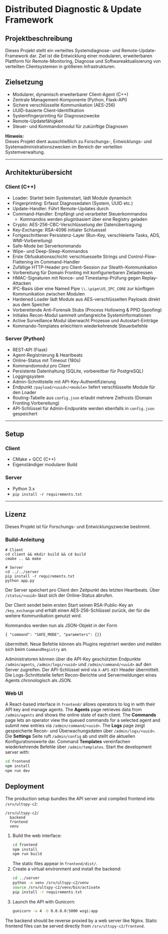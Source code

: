 # Distributed Diagnostic & Update Framework

## Projektbeschreibung

Dieses Projekt stellt ein verteiltes Systemdiagnose- und Remote-Update-Framework dar. Ziel ist die Entwicklung einer modularen, erweiterbaren Plattform für Remote-Monitoring, Diagnose und Softwareaktualisierung von verteilten Clientsystemen in größeren Infrastrukturen.

## Zielsetzung

- Modularer, dynamisch erweiterbarer Client-Agent (C++)
- Zentrale Management-Komponente (Python, Flask-API)
- Sichere verschlüsselte Kommunikation (AES-256)
- UUID-basierte Client-Identifikation
- Systemfingerprinting für Diagnosezwecke
- Remote-Updatefähigkeit
- Steuer- und Kommandomodul für zukünftige Diagnosen

**Hinweis:**  
Dieses Projekt dient ausschließlich zu Forschungs-, Entwicklungs- und Systemadministrationszwecken im Bereich der verteilten Systemverwaltung.

---

## Architekturübersicht

### Client (C++)

- Loader: Startet beim Systemstart, lädt Module dynamisch
- Fingerprinting: Erfasst Diagnosedaten (System, UUID etc.)
- Update-Handler: Führt Remote-Updates durch
- Command-Handler: Empfängt und verarbeitet Steuerkommandos
  - Kommandos werden pluginbasiert über eine Registry geladen
- Crypto: AES-256-CBC-Verschlüsselung der Datenübertragung
- Key-Exchange: RSA-4096 initialer Schluessel
- Fortgeschrittener Persistenz-Layer (Run-Key, verschleierte Tasks, ADS, WMI-Vorbereitung)
- Safe-Mode bei Serverkommando
- Wipe- und Deep-Sleep-Kommandos
- Erste Obfuskationsschicht: verschluesselte Strings und Control-Flow-Flattening im Command-Handler
- Zufällige HTTP-Header pro Client-Session zur Stealth-Kommunikation
- Vorbereitung für Domain Fronting mit konfigurierbaren Zieladressen
- HMAC-Signaturen mit Nonce- und Timestamp-Prüfung gegen Replay-Attacken
- IPC-Basis über eine Named Pipe `\\.\pipe\US_IPC_CORE` zur künftigen Kommunikation zwischen Modulen
- Hardened Loader lädt Module aus AES-verschlüsselten Payloads direkt aus dem Speicher
- Vorbereitende Anti-Forensik Stubs (Process Hollowing & PPID Spoofing)
- Initiales Recon-Modul sammelt umfangreiche Systeminformationen
- Active Surveillance Modul überwacht Prozesse und Autostart-Einträge
- Kommando-Templates erleichtern wiederkehrende Steuerbefehle

### Server (Python)

- REST-API (Flask)
- Agent-Registrierung & Heartbeats
- Online-Status mit Timeout (180s)
- Kommandomodul pro Client
- Persistente Datenhaltung (SQLite, vorbereitbar für PostgreSQL)
- Loggingsystem
- Admin-Schnittstelle mit API-Key-Authentifizierung
- Endpunkt `/payload/<uuid>/<module>` liefert verschlüsselte Module für den Loader
- Routing-Tabelle aus `config.json` erlaubt mehrere Zielhosts (Domain Fronting Vorbereitung)
- API-Schlüssel für Admin-Endpunkte werden ebenfalls in `config.json` gespeichert

---

## Setup

### Client
- CMake + GCC (C++)
- Eigenständiger modularer Build

### Server
- Python 3.x
- `pip install -r requirements.txt`

---

## Lizenz

Dieses Projekt ist für Forschungs- und Entwicklungszwecke bestimmt.

### Build-Anleitung

```
# Client
cd client && mkdir build && cd build
cmake .. && make

# Server
cd ../../server
pip install -r requirements.txt
python app.py
```
Der Server speichert pro Client den Zeitpunkt des letzten Heartbeats. Über `/status/<uuid>` lässt sich der Online-Status abrufen.

Der Client sendet beim ersten Start seinen RSA-Public-Key an `/key_exchange` und
erhält einen AES-256-Schlüssel zurück, der für die weitere Kommunikation
genutzt wird.

Kommandos werden nun als JSON-Objekt in der Form

```
{ "command": "SAFE_MODE", "parameters": {}}
```
übermittelt. Neue Befehle können als Plugins registriert werden und melden sich
beim `CommandRegistry` an.

Administratoren können über die API-Key geschützten Endpunkte `/admin/agents`, `/admin/logs/<uuid>` und `/admin/command/<uuid>` auf den Server zugreifen. Der API-Schlüssel wird via `X-API-KEY` Header übermittelt. Die Logs-Schnittstelle liefert Recon-Berichte und Servermeldungen eines Agents chronologisch als JSON.

### Web UI

A React-based interface in `frontend/` allows operators to log in with their API key and manage agents. The **Agents** page retrieves data from `/admin/agents` and shows the online state of each client. The **Commands** page lets an operator view the queued commands for a selected agent and submit new entries via `/admin/command/<uuid>`. The **Logs** page zeigt gespeicherte Recon- und Überwachungsdaten über `/admin/logs/<uuid>`. Die **Settings** Seite ruft `/admin/config` ab und stellt die aktuellen Konfigurationswerte dar.
Command **Templates** vereinfachen wiederkehrende Befehle über `/admin/templates`.
 Start the development server with:

```bash
cd frontend
npm install
npm run dev
```

## Deployment

The production setup bundles the API server and compiled frontend into `/srv/ultspy-c2`:

```
/srv/ultspy-c2/
  backend
  frontend
  venv
```

1. Build the web interface:
   ```bash
   cd frontend
   npm install
   npm run build
   ```
   The static files appear in `frontend/dist/`.
2. Create a virtual environment and install the backend:
   ```bash
   cd ../server
   python -m venv /srv/ultspy-c2/venv
   source /srv/ultspy-c2/venv/bin/activate
   pip install -r requirements.txt
   ```
3. Launch the API with Gunicorn:
   ```bash
   gunicorn -w 4 -b 0.0.0.0:5000 wsgi:app
   ```
The backend should be reverse proxied by a web server like Nginx. Static frontend files can be served directly from `/srv/ultspy-c2/frontend`.
